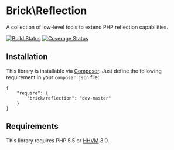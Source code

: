 Brick\Reflection
================

A collection of low-level tools to extend PHP reflection capabilities.

[![Build Status](https://secure.travis-ci.org/brick/reflection.png?branch=master)](http://travis-ci.org/brick/reflection)
[![Coverage Status](https://coveralls.io/repos/brick/reflection/badge.png?branch=master)](https://coveralls.io/r/brick/reflection?branch=master)

Installation
------------

This library is installable via [Composer](https://getcomposer.org/).
Just define the following requirement in your `composer.json` file:

    {
        "require": {
            "brick/reflection": "dev-master"
        }
    }

Requirements
------------

This library requires PHP 5.5 or [HHVM](http://hhvm.com/) 3.0.
